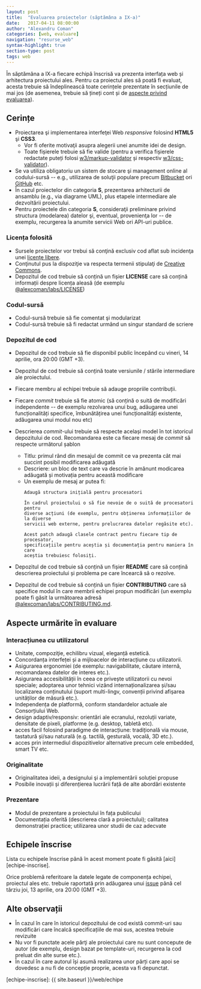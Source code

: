 ```yaml
---
layout: post
title:  "Evaluarea proiectelor (săptămâna a IX-a)"
date:   2017-04-11 08:00:00
author: "Alexandru Coman"
categories: [web, evaluare]
navigation: "resurse_web"
syntax-highlight: true
section-type: post
tags: web
---
```


În săptămâna a IX-a fiecare echipă înscrisă va prezenta interfața web și arhitectura proiectului ales. Pentru ca proiectul ales să poată fi evaluat, acesta trebuie să îndeplinească toate cerințele prezentate în secțiunile de mai jos (de asemenea, trebuie să țineți cont și de [aspecte privind evaluarea][evaluare]).

<!--more-->

## Cerințe

- Proiectarea şi implementarea interfeţei Web *responsive* folosind **HTML5** şi **CSS3**.
    - Vor fi oferite motivaţii asupra alegerii unei anumite idei de design.
    - Toate fișierele trebuie să fie valide (pentru a verifica fișierele redactate puteți folosi [w3/markup-validator] și respectiv [w3/css-validator]).
- Se va utiliza obligatoriu un sistem de stocare şi management online al codului-sursă -- e.g., utilizarea de soluţii populare precum [Bitbucket] ori [GitHub] etc.
- În cazul proiectelor din categoria **S**, prezentarea arhitecturii de ansamblu (e.g., via diagrame UML), plus etapele intermediare ale dezvoltării proiectului.
- Pentru proiectele din categoria **S**, consideraţii preliminare privind structura (modelarea) datelor şi, eventual, provenienţa lor -- de exemplu, recurgerea la anumite servicii Web ori API-uri publice.

### Licența folosită
- Sursele proiectelor vor trebui să conţină exclusiv cod aflat sub incidenţa unei [licenţe libere][opensource].
- Conţinutul pus la dispoziţie va respecta termenii stipulaţi de [Creative Commons][CC].
- Depozitul de cod trebuie să conțină un fișier **LICENSE** care să conțină informații despre licența aleasă (de exemplu [@alexcoman/labs/LICENSE][licenta-labs])

### Codul-sursă
- Codul-sursă trebuie să fie comentat şi modularizat
- Codul-sursă trebuie să fi redactat urmând un singur standard de scriere

### Depozitul de cod
- Depozitul de cod trebuie să fie disponibil public începând cu vineri, 14 aprilie, ora 20:00 (GMT +3).
- Depozitul de cod trebuie să conțină toate versiunile / stările intermediare ale proiectului.
- Fiecare membru al echipei trebuie să adauge propriile contribuții.
- Fiecare *commit* trebuie să fie atomic (să conțină o suită de modificări independente -- de exemplu rezolvarea unui bug, adăugarea unei funcționalități specifice, îmbunătățirea unei funcționalități existente, adăugarea unui modul nou etc)
- Descrierea *commit*-ului trebuie să respecte același model în tot istoricul depozitului de cod. Recomandarea este ca fiecare mesaj de *commit* să respecte următorul șablon
    - Titlu: primul rând din mesajul de commit ce va prezenta cât mai succint posibil modificarea adăugată
    - Descriere: un bloc de text care va descrie în amănunt modicarea adăugată și motivația pentru această modificare
    - Un exemplu de mesaj ar putea fi:
        ```
        Adaugă structura inițială pentru procesatori

        În cadrul proiectului o să fie nevoie de o suită de procesatori pentru
        diverse acțiuni (de exemplu, pentru obținerea informațiilor de la diverse
        servicii web externe, pentru prelucrarea datelor regăsite etc).

        Acest patch adaugă clasele contract pentru fiecare tip de procesator,
        specificațiile pentru aceștia și documentația pentru maniera în care
        aceștia trebuiesc folosiți.
        ```

- Depozitul de cod trebuie să conțină un fișier **README** care să conțină descrierea proiectului și problema pe care încearcă să o rezolve.
- Depozitul de cod trebuie să conțină un fișier **CONTRIBUTING** care să specifice modul în care membrii echipei propun modificări (un exemplu poate fi găsit la următoarea adresă [@alexcoman/labs/CONTRIBUTING.md][contributing-labs].

## Aspecte urmărite în evaluare

### Interacțiunea cu utilizatorul

- Unitate, compoziţie, echilibru vizual, eleganță estetică.
- Concordanța interfeței și a mijloacelor de interacțiune cu utilizatorii.
- Asigurarea ergonomiei (de exemplu: navigabilitate, căutare internă, recomandarea datelor de interes etc.).
- Asigurarea accesibilității în ceea ce privește utilizatorii cu nevoi speciale; adoptarea unor tehnici vizând internaționalizarea și/sau localizarea conținutului (suport multi-lingv, convenții privind afișarea unităților de măsură etc.).
- Independența de platformă, conform standardelor actuale ale Consorțiului Web.
- design adaptiv/responsiv: orientări ale ecranului, rezoluții variate, densitate de pixeli, platforme (e.g. desktop, tabletă etc).
- acces facil folosind paradigme de interacțiune: tradițională via mouse, tastatură și/sau naturală (e.g. tactilă, gesturală, vocală, 3D etc.).
- acces prin intermediul dispozitivelor alternative precum cele embedded, smart TV etc.

### Originalitate
- Originalitatea ideii, a designului şi a implementării soluției propuse
- Posibile inovații și diferențierea lucrării față de alte abordări existente

### Prezentare
- Modul de prezentare a proiectului în fața publicului
- Documentația oferită (descrierea clară a proiectului); calitatea demonstrației practice; utilizarea unor studii de caz adecvate

## Echipele înscrise

Lista cu echipele înscrise până în acest moment poate fi găsită [aici][echipe-inscrise].

Orice problemă referitoare la datele legate de componența echipei, proiectul ales etc. trebuie raportată prin adăugarea unui [issue] până cel târziu joi, 13 aprilie, ora 20:00 (GMT +3).

## Alte observații

- În cazul în care în istoricul depozitului de cod există commit-uri sau modificări care încalcă specificațiile de mai sus, acestea trebuie revizuite
- Nu vor fi punctate acele părţi ale proiectului care nu sunt concepute de autor (de exemplu, design bazat pe template-uri, recurgerea la cod preluat din alte surse etc.).
- În cazul în care autorul își asumă realizarea unor părți care apoi se dovedesc a nu fi de concepție proprie, acesta va fi depunctat.

[w3/markup-validator]: https://jigsaw.w3.org/css-validator/
[w3/css-validator]: https://jigsaw.w3.org/css-validator/
[issue]: https://github.com/alexcoman/teaching.alexcoman.com/issues
[opensource]: http://opensource.org/licenses
[CC]: http://creativecommons.org/licenses/
[Bitbucket]: https://bitbucket.org/
[GitHub]: https://github.com/
[contributing-labs]: https://github.com/alexcoman/labs/blob/master/CONTRIBUTING.md
[licenta-labs]: https://github.com/alexcoman/labs/blob/master/LICENSE
[evaluare]: https://profs.info.uaic.ro/~busaco/teach/courses/web/web-exam.html
[echipe-inscrise]: {{ site.baseurl }}/web/echipe
